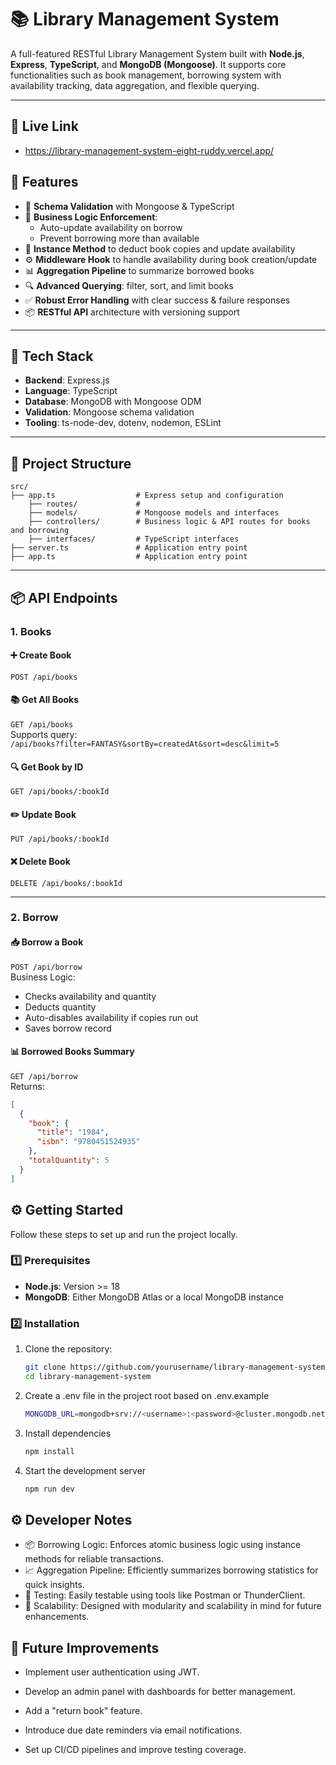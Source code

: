 # 📚 Library Management System

A full-featured RESTful Library Management System built with **Node.js**, **Express**, **TypeScript**, and **MongoDB (Mongoose)**. It supports core functionalities such as book management, borrowing system with availability tracking, data aggregation, and flexible querying.

---
## 🔗 Live Link
- https://library-management-system-eight-ruddy.vercel.app/

## 🚀 Features

- 🔐 **Schema Validation** with Mongoose & TypeScript
- 🔄 **Business Logic Enforcement**:
  - Auto-update availability on borrow
  - Prevent borrowing more than available
- 🧠 **Instance Method** to deduct book copies and update availability
- ⚙️ **Middleware Hook** to handle availability during book creation/update
- 📊 **Aggregation Pipeline** to summarize borrowed books
- 🔍 **Advanced Querying**: filter, sort, and limit books
- ✅ **Robust Error Handling** with clear success & failure responses
- 📦 **RESTful API** architecture with versioning support

---

## 🧱 Tech Stack

- **Backend**: Express.js
- **Language**: TypeScript
- **Database**: MongoDB with Mongoose ODM
- **Validation**: Mongoose schema validation
- **Tooling**: ts-node-dev, dotenv, nodemon, ESLint

---

## 📁 Project Structure

```plaintext
src/
├── app.ts                  # Express setup and configuration
    ├── routes/             # 
    ├── models/             # Mongoose models and interfaces
    ├── controllers/        # Business logic & API routes for books and borrowing
    ├── interfaces/         # TypeScript interfaces
├── server.ts               # Application entry point
├── app.ts                  # Application entry point

```
---

## 📦 API Endpoints

### 1. **Books**

#### ➕ Create Book  
`POST /api/books`

#### 📚 Get All Books  
`GET /api/books`  
Supports query:  
`/api/books?filter=FANTASY&sortBy=createdAt&sort=desc&limit=5`

#### 🔍 Get Book by ID  
`GET /api/books/:bookId`

#### ✏️ Update Book  
`PUT /api/books/:bookId`

#### ❌ Delete Book  
`DELETE /api/books/:bookId`

---

### 2. **Borrow**

#### 📥 Borrow a Book  
`POST /api/borrow`  
Business Logic:
- Checks availability and quantity
- Deducts quantity
- Auto-disables availability if copies run out
- Saves borrow record

#### 📊 Borrowed Books Summary  
`GET /api/borrow`  
Returns:
```json
[
  {
    "book": {
      "title": "1984",
      "isbn": "9780451524935"
    },
    "totalQuantity": 5
  }
]

```

## ⚙️ Getting Started

Follow these steps to set up and run the project locally.

### 1️⃣ Prerequisites

- **Node.js**: Version >= 18
- **MongoDB**: Either MongoDB Atlas or a local MongoDB instance

### 2️⃣ Installation

1. Clone the repository:
   ```bash
   git clone https://github.com/yourusername/library-management-system.git
   cd library-management-system
2. Create a .env file in the project root based on .env.example

    ```bash
   MONGODB_URL=mongodb+srv://<username>:<password>@cluster.mongodb.net/dbname
   ```
3. Install dependencies
    ```bash
    npm install
4. Start the development server
    ```bash
    npm run dev

## ⚙️ Developer Notes
- 📦 Borrowing Logic: Enforces atomic business logic using instance methods for reliable transactions.
- 📈 Aggregation Pipeline: Efficiently summarizes borrowing statistics for quick insights.
- 🧪 Testing: Easily testable using tools like Postman or ThunderClient.
- 📌 Scalability: Designed with modularity and scalability in mind for future enhancements.

## 🧩 Future Improvements
- Implement user authentication using JWT.

- Develop an admin panel with dashboards for better management.

- Add a "return book" feature.

- Introduce due date reminders via email notifications.

- Set up CI/CD pipelines and improve testing coverage.








